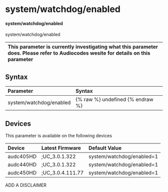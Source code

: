 ﻿---
description: system/watchdog/enabled
search: false
---

# system/watchdog/enabled

#### system/watchdog/enabled

system/watchdog/enabled


| This parameter is currently investigating what this parameter does. Please refer to Audiocodes wesite for details on this parameter | 
| :--- |

## Syntax
| Parameter | Syntax |
| :--- | :--- |
|system/watchdog/enabled | {% raw %} undefined {% endraw %}|

## Devices
This parameter is available on the following devices

| Device | Latest Firmware | Default Value |
|:---|:---|:---|
| audc405HD | ;UC_3.0.1.322 | system/watchdog/enabled=1 
| audc440HD | ;UC_3.0.1.322 | system/watchdog/enabled=1 
| audc450HD | ;UC_3.0.4.111.77 | system/watchdog/enabled=1 

ADD A DISCLAIMER
